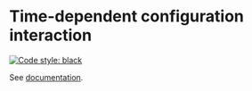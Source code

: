 # Time-dependent configuration interaction

[![Code style: black](https://img.shields.io/badge/code%20style-black-000000.svg)](https://github.com/ambv/black)

See [documentation](https://hyqd.github.io/configuration-interaction/).
